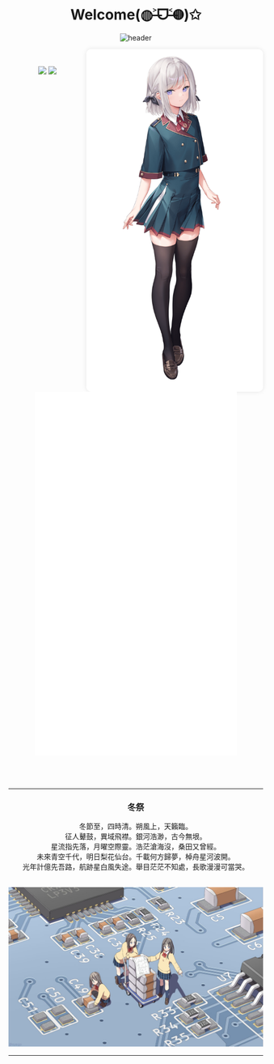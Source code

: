 <div align="center">
  <h1>Welcome(◍˃̶ᗜ˂̶◍)✩</h1>

  ![header](https://capsule-render.vercel.app/api?type=waving&color=f5a9b8&height=300&section=header&text=I%20mainly%20use%20Java,%20Python,%20React%20and%20C.&fontSize=36&fontColor=ffffff)
</div>

<img align='right' src='./images/current.png' width='350px' alt='看板娘' style='border-radius: 10px; box-shadow: 0 0 10px rgba(0,0,0,0.1);'>

<!-- <img align='right' src='https://counter.seku.su/c302?' width='400px'> -->

<p align="center">
  <br/><br/>
  <img src='https://count.getloli.com/@van?name=van&theme=asoul&padding=7&offset=0&align=top&scale=1&pixelated=1&darkmode=0' width="400px">
  <img src="https://github-readme-stats.vercel.app/api?username=jackyrwj&show_icons=true&count_private=true&icon_color=fdd34f&title_color=f75e4f" width="400px"/>
  <img width="400px" src="./github-metrics.svg" />
</p>

<br/><br/>

---

<div align="center">

  ### 冬祭

  冬節至，四時清。朔風上，天籟臨。<br>征人鼙鼓，異域飛襟。銀河浩渺，古今無垠。<br>星流指先落，月曜空際靈。浩茫滄海沒，桑田又曾經。<br>未來青空千代，明日梨花仙台。千載何方歸夢，棹舟星河波開。<br>光年計億先吾路，航跡星白風失途。舉目茫茫不知處，長歌漫漫可當哭。<br><br>
</div>

![pcb](pcb.jpg)

---
